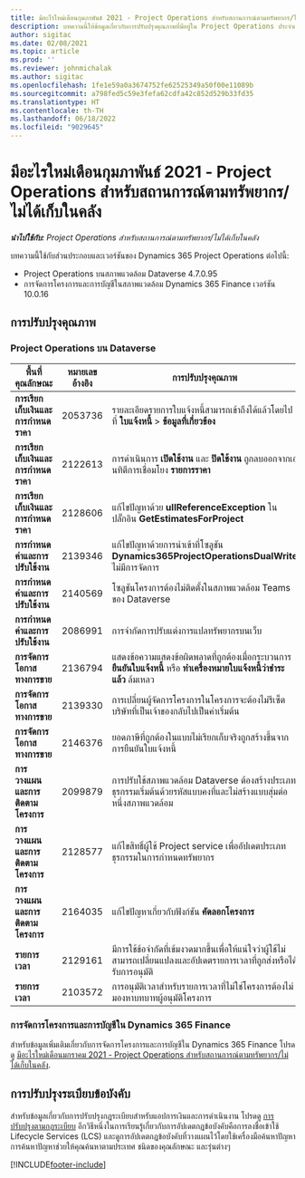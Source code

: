 ```yaml
---
title: มีอะไรใหม่เดือนกุมภาพันธ์ 2021 - Project Operations สำหรับสถานการณ์ตามทรัพยากร/ไม่ได้เก็บในคลัง
description: บทความนี้ให้ข้อมูลเกี่ยวกับการปรับปรุงคุณภาพที่มีอยู่ใน Project Operations ประจำเดือนกุมภาพันธ์ 2021 สำหรับสถานการณ์ตามทรัพยากร/ไม่ได้เก็บในคลัง
author: sigitac
ms.date: 02/08/2021
ms.topic: article
ms.prod: ''
ms.reviewer: johnmichalak
ms.author: sigitac
ms.openlocfilehash: 1fe1e59a0a3674752fe62525349a50f00e11089b
ms.sourcegitcommit: a798fed5c59e3fefa62cdfa42c852d529b33fd35
ms.translationtype: HT
ms.contentlocale: th-TH
ms.lasthandoff: 06/18/2022
ms.locfileid: "9029645"
---
```

# <a name="whats-new-february-2021---project-operations-for-resourcenon-stocked-based-scenarios"></a>มีอะไรใหม่เดือนกุมภาพันธ์ 2021 - Project Operations สำหรับสถานการณ์ตามทรัพยากร/ไม่ได้เก็บในคลัง

_**นำไปใช้กับ:** Project Operations สำหรับสถานการณ์ตามทรัพยากร/ไม่ได้เก็บในคลัง_

บทความนี้ใช้กับส่วนประกอบและเวอร์ชันของ Dynamics 365 Project Operations ต่อไปนี้:

- Project Operations บนสภาพแวดล้อม Dataverse 4.7.0.95
- การจัดการโครงการและการบัญชีในสภาพแวดล้อม Dynamics 365 Finance เวอร์ชัน 10.0.16 

## <a name="quality-updates"></a>การปรับปรุงคุณภาพ

### <a name="project-operations-on-dataverse"></a>Project Operations บน Dataverse

| **พื้นที่คุณลักษณะ** | **หมายเลขอ้างอิง** | **การปรับปรุงคุณภาพ** |
| --- | --- | --- |
| **การเรียกเก็บเงินและการกำหนดราคา** | 2053736 | รายละเอียดรายการใบแจ้งหนี้สามารถเข้าถึงได้แล้วโดยไปที่ **ใบแจ้งหนี้** > **ข้อมูลที่เกี่ยวข้อง** |
| **การเรียกเก็บเงินและการกำหนดราคา** | 2122613 | การดำเนินการ **เปิดใช้งาน** และ **ปิดใช้งาน** ถูกลบออกจากเอนทิตีการเชื่อมโยง **รายการราคา** |
| **การเรียกเก็บเงินและการกำหนดราคา** | 2128606 | แก้ไขปัญหาด้วย **ullReferenceException** ในปลั๊กอิน **GetEstimatesForProject** |
| **การกำหนดค่าและการปรับใช้งาน** | 2139346 | แก้ไขปัญหาด้วยการนำเข้าที่โซลูชัน **Dynamics365ProjectOperationsDualWrite** ไม่มีการจัดการ |
| **การกำหนดค่าและการปรับใช้งาน** | 2140569 | โซลูชันโครงการต้องไม่ติดตั้งในสภาพแวดล้อม Teams ของ Dataverse |
| **การกำหนดค่าและการปรับใช้งาน** | 2086991 | การจำกัดการปรับแต่งการแปลทรัพยากรบนเว็บ |
| **การจัดการโอกาสทางการขาย** | 2136794 | แสดงข้อความแสดงข้อผิดพลาดที่ถูกต้องเมื่อกระบวนการ **ยืนยันใบแจ้งหนี้** หรือ **ทำเครื่องหมายใบแจ้งหนี้ว่าชำระแล้ว** ล้มเหลว |
| **การจัดการโอกาสทางการขาย** | 2139330 | การเปลี่ยนผู้จัดการโครงการในโครงการจะต้องไม่รีเซ็ตบริษัทที่เป็นเจ้าของกลับไปเป็นค่าเริ่มต้น |
| **การจัดการโอกาสทางการขาย** | 2146376 | ยอดภาษีที่ถูกต้องในแบบไม่เรียกเก็บจริงถูกสร้างขึ้นจากการยืนยันใบแจ้งหนี้ |
| **การวางแผนและการติดตามโครงการ** | 2099879 | การปรับใช้สภาพแวดล้อม Dataverse ต้องสร้างประเภทธุรกรรมเริ่มต้นด้วยรหัสแบบคงที่และไม่สร้างแบบสุ่มต่อหนึ่งสภาพแวดล้อม |
| **การวางแผนและการติดตามโครงการ** | 2128577 | แก้ไขสิทธิ์ผู้ใช้ Project service เพื่ออัปเดตประเภทธุรกรรมในการกำหนดทรัพยากร |
| **การวางแผนและการติดตามโครงการ** | 2164035 | แก้ไขปัญหาเกี่ยวกับฟังก์ชัน **คัดลอกโครงการ** |
| **รายการเวลา** | 2129161 | มีการใช้ข้อจำกัดที่เข้มงวดมากขึ้นเพื่อให้แน่ใจว่าผู้ใช้ไม่สามารถเปลี่ยนแปลงและอัปเดตรายการเวลาที่ถูกส่งหรือได้รับการอนุมัติ |
| **รายการเวลา** | 2103572 | การอนุมัติเวลาสำหรับรายการเวลาที่ไม่ใช่โครงการต้องไม่มองหาบทบาทผู้อนุมัติโครงการ |

### <a name="project-management-and-accounting-in-dynamics-365-finance"></a>การจัดการโครงการและการบัญชีใน Dynamics 365 Finance 

สำหรับข้อมูลเพิ่มเติมเกี่ยวกับการจัดการโครงการและการบัญชีใน Dynamics 365 Finance โปรดดู [มีอะไรใหม่เดือนมกราคม 2021 - Project Operations สำหรับสถานการณ์ตามทรัพยากร/ไม่ได้เก็บในคลัง](whats-new-jan-2021-resource-based.md).


## <a name="regulatory-updates"></a>การปรับปรุงระเบียบข้อบังคับ

สำหรับข้อมูลเกี่ยวกับการปรับปรุงกฎระเบียบสำหรับแอปการเงินและการดำเนินงาน โปรดดู [การปรับปรุงตามกฎระเบียบ](/dynamics365/finance/localizations/regulatory-updates) อีกวิธีหนึ่งในการเรียนรู้เกี่ยวกับการอัปเดตกฎข้อบังคับคือการลงชื่อเข้าใช้ Lifecycle Services (LCS) และดูการอัปเดตกฎข้อบังคับที่วางแผนไว้โดยใช้เครื่องมือค้นหาปัญหา การค้นหาปัญหาช่วยให้คุณค้นหาตามประเทศ ชนิดของคุณลักษณะ และรุ่นต่างๆ


[!INCLUDE[footer-include](../includes/footer-banner.md)]
